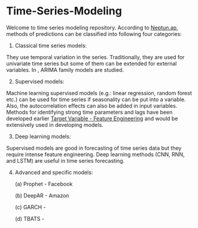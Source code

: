 # Time-Series-Modeling

Welcome to time series modeling repository. According to [Neptun.ap](https://neptune.ai/blog/select-model-for-time-series-prediction-task), methods of predictions can be classified into following four categories:

1. Classical time series models:

They use temporal variation in the series. Traditionally, they are used for univariate time series but some of them can be extended for external variables. In [](), ARIMA family models are studied.

2. Supervised models:

Machine learning supervised models (e.g.: linear regression, random forest etc.) can be used for time series if seasonality can be put into a variable. Also, the autocorrelation effects can also be added in input variables. Methods for identifying strong time parameters and lags have been developed earlier [Target Variable - Feature Engineering](https://github.com/SwatiInd/Time-Series-Analysis/blob/main/TargetVariableProcessing.py) and would be extensively used in developing models.

3. Deep learning models:

Supervised models are good in forecasting of time series data but they require intense feature engineering. Deep learning methods (CNN, RNN, and LSTM) are useful in time series forecasting.

4. Advanced and specific models:
   
   (a) Prophet - Facebook
   
   (b) DeepAR - Amazon
   
   (c) GARCH -
   
   (d) TBATS -

 
